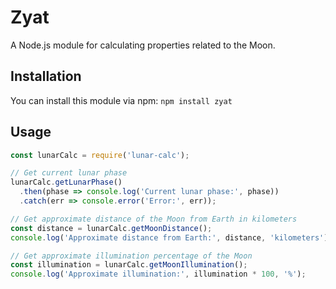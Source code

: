 # Zyat

A Node.js module for calculating properties related to the Moon.

## Installation

You can install this module via npm: `npm install zyat`

## Usage

```javascript
const lunarCalc = require('lunar-calc');

// Get current lunar phase
lunarCalc.getLunarPhase()
  .then(phase => console.log('Current lunar phase:', phase))
  .catch(err => console.error('Error:', err));

// Get approximate distance of the Moon from Earth in kilometers
const distance = lunarCalc.getMoonDistance();
console.log('Approximate distance from Earth:', distance, 'kilometers');

// Get approximate illumination percentage of the Moon
const illumination = lunarCalc.getMoonIllumination();
console.log('Approximate illumination:', illumination * 100, '%');
```


